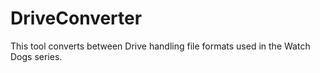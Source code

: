 # DriveConverter
This tool converts between Drive handling file formats used in the Watch Dogs series.
